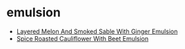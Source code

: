 # emulsion

 * [Layered Melon And Smoked Sable With Ginger Emulsion](../index/l/layered-melon-and-smoked-sable-with-ginger-emulsion-243618.json)
 * [Spice Roasted Cauliflower With Beet Emulsion](../index/s/spice-roasted-cauliflower-with-beet-emulsion-230322.json)
